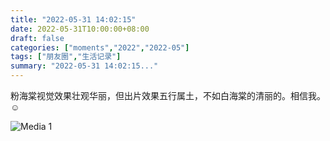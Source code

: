 ```yaml
---
title: "2022-05-31 14:02:15"
date: 2022-05-31T10:00:00+08:00
draft: false
categories: ["moments","2022","2022-05"]
tags: ["朋友圈","生活记录"]
summary: "2022-05-31 14:02:15..."
---
```


粉海棠视觉效果壮观华丽，但出片效果五行属土，不如白海棠的清丽的。相信我。☺️

![Media 1](/Moments/photos/2022-05-31/202205311402150.jpg)

